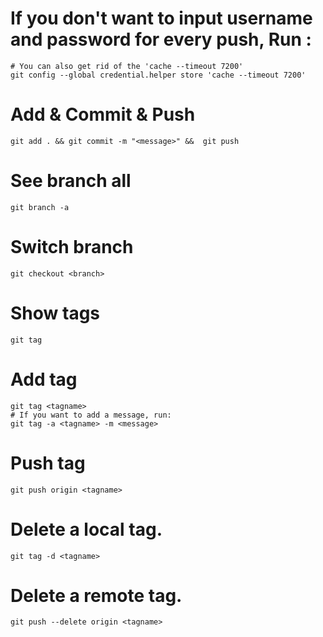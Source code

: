 # If you don't want to input username and password for every push, Run :
```
# You can also get rid of the 'cache --timeout 7200'
git config --global credential.helper store 'cache --timeout 7200'
```
# Add & Commit & Push
```
git add . && git commit -m "<message>" &&  git push 
```
# See branch all
```
git branch -a
```
# Switch branch
```
git checkout <branch>
```
# Show tags
```
git tag
```
# Add tag
```
git tag <tagname>
# If you want to add a message, run:
git tag -a <tagname> -m <message>
```
# Push tag
```
git push origin <tagname>
```
# Delete a local tag.
```
git tag -d <tagname>
```
# Delete a remote tag.
```
git push --delete origin <tagname>
```
